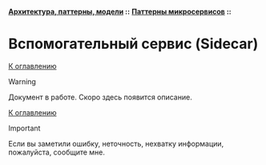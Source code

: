 **[Архитектура, паттерны, модели](../../README.md#patterns) ::** 
**[Паттерны микросервисов](../../README.md#patterns-microservices) ::**
# Вспомогательный сервис (Sidecar)

<!--

-->

[К оглавлению](../../README.md#patterns-microservices)

> [!WARNING]
> Документ в работе. Скоро здесь появится описание.

[К оглавлению](../../README.md#patterns-microservices)

> [!IMPORTANT]
> Если вы заметили ошибку, неточность, нехватку информации, пожалуйста, сообщите мне.

